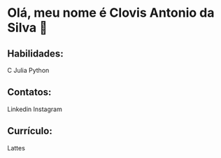 # Olá, meu nome é Clovis Antonio da Silva 👋

## Habilidades:
C
Julia
Python

## Contatos:
Linkedin
Instagram

## Currículo:
Lattes
